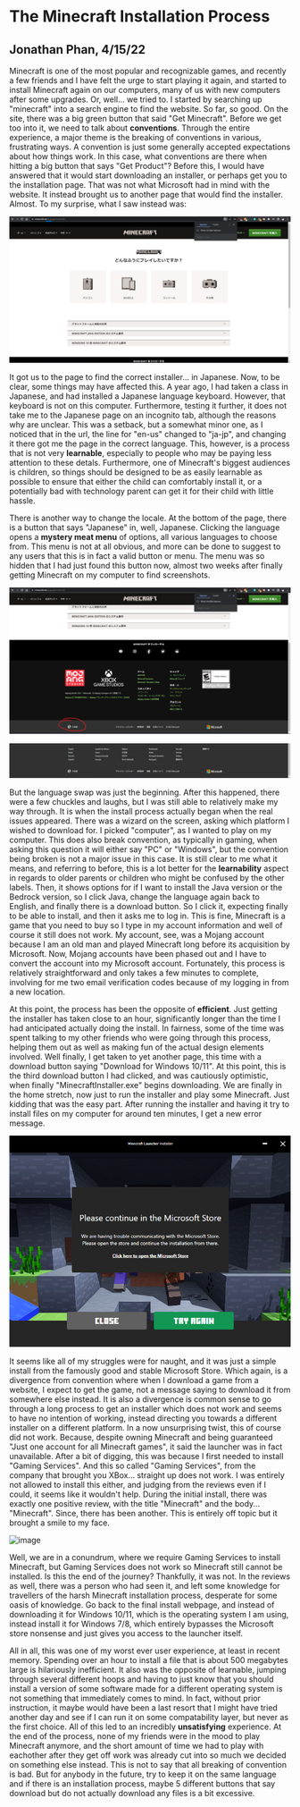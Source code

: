 # The Minecraft Installation Process
## Jonathan Phan, 4/15/22

Minecraft is one of the most popular and recognizable games, and recently a few friends and I have felt the urge to start playing it again, and started to install Minecraft again on our computers, many of us with new computers after some upgrades. Or, well... we tried to. I started by searching up "minecraft" into a search engine to find the website. So far, so good. On the site, there was a big green button that said "Get Minecraft". Before we get too into it, we need to talk about **conventions**. Through the entire experience, a major theme is the breaking of conventions in various, frustrating ways. A convention is just some generally accepted expectations about how things work. In this case, what conventions are there when hitting a big button that says "Get Product"? Before this, I would have answered that it would start downloading an installer, or perhaps get you to the installation page. That was not what Microsoft had in mind with the website. It instead brought us to another page that would find the installer. Almost. To my surprise, what I saw instead was:

![Install page in Japanese](https://github.com/UsabilityEngineering/ux-portfolio-Jonathan-phan-804/blob/master/assets/japanese_install.png)

It got us to the page to find the correct installer... in Japanese. Now, to be clear, some things may have affected this. A year ago, I had taken a class in Japanese, and had installed a Japanese language keyboard. However, that keyboard is not on this computer. Furthermore, testing it further, it does not take me to the Japanese page on an incognito tab, although the reasons why are unclear. This was a setback, but a somewhat minor one, as I noticed that in the url, the line for "en-us" changed to "ja-jp", and changing it there got me the page in the correct language. This, however, is a process that is not very **learnable**, especially to people who may be paying less attention to these detals. Furthermore, one of Minecraft's biggest audiences is children, so things should be designed to be as easily learnable as possible to ensure that either the child can comfortably install it, or a potentially bad with technology parent can get it for their child with little hassle. 

There is another way to change the locale. At the bottom of the page, there is a button that says "Japanese" in, well, Japanese. Clicking the language opens a **mystery meat menu** of options, all various languages to choose from. This menu is not at all obvious, and more can be done to suggest to any users that this is in fact a valid button or menu. The menu was so hidden that I had just found this button now, almost two weeks after finally getting Minecraft on my computer to find screenshots. 

![Locale swapping](https://github.com/UsabilityEngineering/ux-portfolio-Jonathan-phan-804/blob/master/assets/locale_swap.png)

![Mystery meat!](https://github.com/UsabilityEngineering/ux-portfolio-Jonathan-phan-804/blob/master/assets/mystery_meat.png)

But the language swap was just the beginning. After this happened, there were a few chuckles and laughs, but I was still able to relatively make my way through. It is when the install process actually began when the real issues appeared. There was a wizard on the screen, asking which platform I wished to download for. I picked "computer", as I wanted to play on my computer. This does also break convention, as typically in gaming, when asking this question it will either say "PC" or "Windows", but the convention being broken is not a major issue in this case. It is still clear to me what it means, and referring to before, this is a lot better for the **learnability** aspect in regards to older parents or children who might be confused by the other labels. Then, it shows options for if I want to install the Java version or the Bedrock version, so I click Java, change the language again back to English, and finally there is a download button. So I click it, expecting finally to be able to install, and then it asks me to log in. This is fine, Minecraft is a game that you need to buy so I type in my account information and well of course it still does not work. My account, see, was a Mojang account because I am an old man and played Minecraft long before its acquisition by Microsoft. Now, Mojang accounts have been phased out and I have to convert the account into my Microsoft account. Fortunately, this process is relatively straightforward and only takes a few minutes to complete, involving for me two email verification codes because of my logging in from a new location. 

At this point, the process has been the opposite of **efficient**. Just getting the installer has taken close to an hour, significantly longer than the time I had anticipated actually doing the install. In fairness, some of the time was spent talking to my other friends who were going through this process, helping them out as well as making fun of the actual design elements involved. Well finally, I get taken to yet another page, this time with a download button saying "Download for Windows 10/11". At this point, this is the third download button I had clicked, and was cautiously optimistic, when finally "MinecraftInstaller.exe" begins downloading. We are finally in the home stretch, now just to run the installer and play some Minecraft. Just kidding that was the easy part. After running the installer and having it try to install files on my computer for around ten minutes, I get a new error message.

![Failed to install, install from Microsoft Store](https://github.com/UsabilityEngineering/ux-portfolio-Jonathan-phan-804/blob/master/assets/Downloader_fail.png)

It seems like all of my struggles were for naught, and it was just a simple install from the famously good and stable Microsoft Store. Which again, is a divergence from convention where when I download a game from a website, I expect to get the game, not a message saying to download it from somewhere else instead. It is also a divergence is common sense to go through a long process to get an installer which does not work and seems to have no intention of working, instead directing you towards a different installer on a different platform. In a now unsurprising twist, this of course did not work. Because, despite owning Minecraft and being guaranteed "Just one account for all Minecraft games", it said the launcher was in fact unavailable. After a bit of digging, this was because I first needed to install "Gaming Services". And this so called "Gaming Services", from the company that brought you XBox... straight up does not work. I was entirely not allowed to install this either, and judging from the reviews even if I could, it seems like it wouldn't help. During the initial install, there was exactly one positive review, with the title "Minecraft" and the body... "Minecraft". Since, there has been another. This is entirely off topic but it brought a smile to my face.

![image](https://user-images.githubusercontent.com/72906410/163648775-65567a61-eb73-4be9-9108-dca1c51380ca.png)

Well, we are in a conundrum, where we require Gaming Services to install Minecraft, but Gaming Services does not work so Minecraft still cannot be installed. Is this the end of the journey? Thankfully, it was not. In the reviews as well, there was a person who had seen it, and left some knowledge for travellers of the harsh Minecraft installation process, desperate for some oasis of knowledge. Go back to the final install webpage, and instead of downloading it for Windows 10/11, which is the operating system I am using, instead install it for Windows 7/8, which entirely bypasses the Microsoft store nonsense and just gives you access to the launcher itself. 

All in all, this was one of my worst ever user experience, at least in recent memory. Spending over an hour to install a file that is about 500 megabytes large is hilariously inefficient. It also was the opposite of learnable, jumping through several different hoops and having to just know that you should install a version of some software made for a different operating system is not something that immediately comes to mind. In fact, without prior instruction, it maybe would have been a last resort that I might have tried another day and see if I can run it on some compatability layer, but never as the first choice. All of this led to an incredibly **unsatisfying** experience. At the end of the process, none of my friends were in the mood to play Minecraft anymore, and the short amount of time we had to play with eachother after they get off work was already cut into so much we decided on something else instead. This is not to say that all breaking of convention is bad. But for anybody in the future, try to keep it on the same language and if there is an installation process, maybe 5 different buttons that say download but do not actually download any files is a bit excessive.

